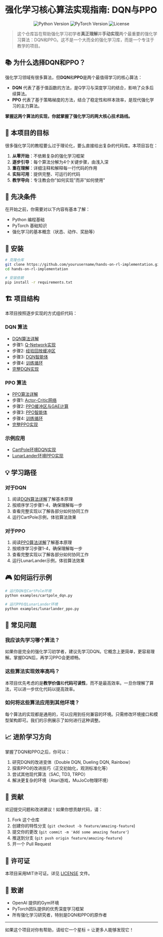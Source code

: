 # 强化学习核心算法实现指南: DQN与PPO

<p align="center">
  <img src="https://img.shields.io/badge/Python-3.7+-blue.svg" alt="Python Version">
  <img src="https://img.shields.io/badge/PyTorch-1.8+-orange.svg" alt="PyTorch Version">
  <img src="https://img.shields.io/badge/License-MIT-green.svg" alt="License">
</p>


> 这个仓库旨在帮助强化学习初学者**真正理解**并**手动实现**两个最重要的强化学习算法：DQN和PPO。这不是一个大而全的强化学习库，而是一个专注于教学的项目。

## 📚 为什么选择DQN和PPO？

强化学习领域有很多算法，但**DQN**和**PPO**是两个最值得学习的核心算法：

- **DQN** 代表了基于值函数的方法，是Q学习与深度学习的结合，影响了众多后续算法。
- **PPO** 代表了基于策略梯度的方法，结合了稳定性和样本效率，是现代强化学习的主力算法。

**掌握这两个算法的实现，你就掌握了强化学习的两大核心技术路线。**

## 🎯 本项目的目标

很多强化学习的教程要么过于理论化，要么直接给出复杂的代码库。本项目旨在：

1. **从零开始**：不依赖复杂的强化学习框架
2. **逐步引导**：每个算法分解为4个关键步骤，由浅入深
3. **重在理解**：详细注释和解释每一行代码的作用
4. **实际可用**：提供完整、可运行的代码
5. **教学导向**：专注教会你"如何实现"而非"如何使用"

## 📝 先决条件

在开始之前，你需要对以下内容有基本了解：

- Python 编程基础
- PyTorch 基础知识
- 强化学习的基本概念（状态、动作、奖励等）

## 🔧 安装

```bash
# 克隆仓库
git clone https://github.com/yourusername/hands-on-rl-implementation.git
cd hands-on-rl-implementation

# 安装依赖
pip install -r requirements.txt
```

## 🏗️ 项目结构

本项目按照逐步实现的方式组织代码：

### DQN 算法

- [DQN算法详解](dqn/README.md)
- 步骤1: [Q-Network实现](dqn/01_q_network.py)
- 步骤2: [经验回放缓冲区](dqn/02_replay_buffer.py)
- 步骤3: [DQN智能体](dqn/03_dqn_agent.py)
- 步骤4: [训练循环](dqn/04_train_dqn.py)
- [完整DQN实现](dqn/dqn_complete.py)

### PPO 算法

- [PPO算法详解](ppo/README.md)
- 步骤1: [Actor-Critic网络](ppo/01_actor_critic.py)
- 步骤2: [PPO缓冲区与GAE计算](ppo/02_ppo_buffer.py)
- 步骤3: [PPO智能体](ppo/03_ppo_agent.py)
- 步骤4: [训练循环](ppo/04_train_ppo.py)
- [完整PPO实现](ppo/ppo_complete.py)

### 示例应用

- [CartPole环境DQN实现](examples/cartpole_dqn.py)
- [LunarLander环境PPO实现](examples/lunarlander_ppo.py)

## 💡 学习路径

### 对于DQN

1. 阅读[DQN算法详解](dqn/README.md)了解基本原理
2. 按顺序学习步骤1-4，确保理解每一步
3. 查看完整实现以了解各部分如何协同工作
4. 运行CartPole示例，体验算法效果

### 对于PPO

1. 阅读[PPO算法详解](ppo/README.md)了解基本原理
2. 按顺序学习步骤1-4，确保理解每一步
3. 查看完整实现以了解各部分如何协同工作
4. 运行LunarLander示例，体验算法效果

## 🎮 如何运行示例

```bash
# 运行DQN在CartPole环境
python examples/cartpole_dqn.py

# 运行PPO在LunarLander环境
python examples/lunarlander_ppo.py
```

## 🙋 常见问题

### 我应该先学习哪个算法？

如果你是完全的强化学习初学者，建议先学习DQN。它概念上更简单，更容易理解。掌握DQN后，再学习PPO会更顺畅。

### 这些算法实现效率高吗？

本项目优先考虑的是**教学价值**和**代码可读性**，而不是最高效率。一旦你理解了算法，可以进一步优化代码以提高效率。

### 如何将这些算法应用到其他环境？

每个算法的实现都是通用的，可以应用到任何兼容的环境。只需修改环境接口和模型架构即可。我们的示例展示了如何进行这种调整。

## 📈 进阶学习方向

掌握了DQN和PPO之后，你可以：

1. 研究DQN的改进变体（Double DQN, Dueling DQN, Rainbow）
2. 探索PPO的改进技巧（正交初始化，观测标准化等）
3. 尝试其他现代算法（SAC, TD3, TRPO）
4. 解决更复杂的环境（Atari游戏，MuJoCo物理环境）

## 🤝 贡献

欢迎提交问题和改进建议！如果你想贡献代码，请：

1. Fork 这个仓库
2. 创建你的特性分支 (`git checkout -b feature/amazing-feature`)
3. 提交你的更改 (`git commit -m 'Add some amazing feature'`)
4. 推送到分支 (`git push origin feature/amazing-feature`)
5. 开一个 Pull Request

## 📄 许可证

本项目采用MIT许可证。详见 [LICENSE](LICENSE) 文件。

## 🙏 致谢

- OpenAI 提供的Gym环境
- PyTorch团队提供的优秀深度学习框架
- 所有强化学习研究者，特别是DQN和PPO的原作者

---

如果这个项目对你有帮助，请给它一个星标 ⭐ 让更多人能够发现它！
